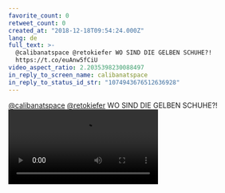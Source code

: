 ```yaml
---
favorite_count: 0
retweet_count: 0
created_at: "2018-12-18T09:54:24.000Z"
lang: de
full_text: >-
  @calibanatspace @retokiefer WO SIND DIE GELBEN SCHUHE?!
  https://t.co/euAnw5fCiU
video_aspect_ratio: 2.2035398230088497
in_reply_to_screen_name: calibanatspace
in_reply_to_status_id_str: "1074943676512636928"
---
```


[@calibanatspace](https://twitter.com/calibanatspace)
[@retokiefer](https://twitter.com/retokiefer) WO SIND DIE GELBEN SCHUHE?!
![Embedded Video](https://twitter-media-coderbyheart.s3.eu-north-1.amazonaws.com/1074966096673947649-DusL9gKW0AAUBoP.mp4)
